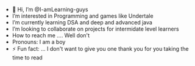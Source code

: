 - 👋 Hi, I’m @I-amLearning-guys
- I’m interested in Programming and games like Undertale
- I’m currently learning DSA and deep and advanced java 
- I’m looking to collaborate on projects for intermidate level learners
- How to reach me .... Well don't
- Pronouns: I am a boy
- ⚡ Fun fact: ... I don't want to give you one thank you for you taking the time to read

<!---
I-amLearning-guys/I-amLearning-guys is a ✨ special ✨ repository because its `README.md` (this file) appears on your GitHub profile.
You can click the Preview link to take a look at your changes.
--->
